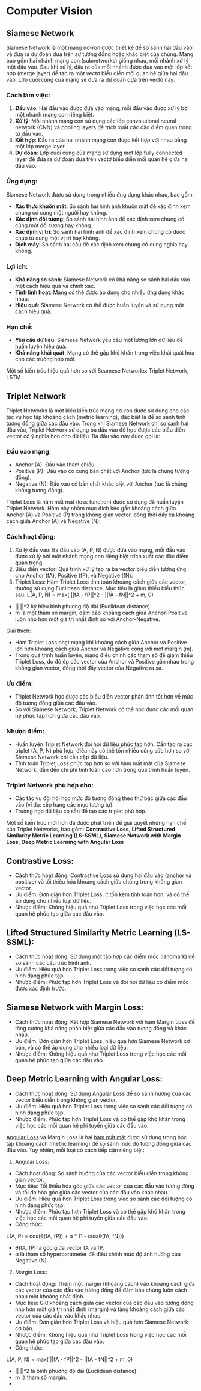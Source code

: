 # Computer Vision

## Siamese Network
Siamese Network là một mạng nơ-ron được thiết kế để so sánh hai đầu vào và đưa ra dự đoán dựa trên sự tương đồng hoặc khác biệt của chúng. Mạng bao gồm hai nhánh mạng con (subnetworks) giống nhau, mỗi nhánh xử lý một đầu vào. Sau khi xử lý, đầu ra của mỗi nhánh được đưa vào một lớp kết hợp (merge layer) để tạo ra một vectơ biểu diễn mối quan hệ giữa hai đầu vào. Lớp cuối cùng của mạng sẽ đưa ra dự đoán dựa trên vectơ này.

### Cách làm việc:

1. **Đầu vào**: Hai đầu vào được đưa vào mạng, mỗi đầu vào được xử lý bởi một nhánh mạng con riêng biệt.
2. **Xử lý**: Mỗi nhánh mạng con sử dụng các lớp convolutional neural network (CNN) và pooling layers để trích xuất các đặc điểm quan trọng từ đầu vào.
3. **Kết hợp**: Đầu ra của hai nhánh mạng con được kết hợp với nhau bằng một lớp merge layer.
4. **Dự đoán**: Lớp cuối cùng của mạng sử dụng một lớp fully connected layer để đưa ra dự đoán dựa trên vectơ biểu diễn mối quan hệ giữa hai đầu vào.

### Ứng dụng:

Siamese Network được sử dụng trong nhiều ứng dụng khác nhau, bao gồm:

* **Xác thực khuôn mặt**: So sánh hai hình ảnh khuôn mặt để xác định xem chúng có cùng một người hay không.
* **Xác định đối tượng**: So sánh hai hình ảnh để xác định xem chúng có cùng một đối tượng hay không.
* **Xác định vị trí**: So sánh hai hình ảnh để xác định xem chúng có được chụp từ cùng một vị trí hay không.
* **Dịch máy**: So sánh hai câu để xác định xem chúng có cùng nghĩa hay không.
### Lợi ích:
* **Khả năng so sánh**: Siamese Network có khả năng so sánh hai đầu vào một cách hiệu quả và chính xác.
* **Tính linh hoạt**: Mạng có thể được áp dụng cho nhiều ứng dụng khác nhau.
* **Hiệu quả**: Siamese Network có thể được huấn luyện và sử dụng một cách hiệu quả.
### Hạn chế:
* **Yêu cầu dữ liệu**: Siamese Network yêu cầu một lượng lớn dữ liệu để huấn luyện hiệu quả.
* **Khả năng khái quát**: Mạng có thể gặp khó khăn trong việc khái quát hóa cho các trường hợp mới.

Một số kiến trúc hiệu quả hơn so với Seamese Networks: Triplet Network, LSTM

## Triplet Network
Triplet Networks là một kiểu kiến trúc mạng nơ-ron được sử dụng cho các tác vụ học tập khoảng cách (metric learning), đặc biệt là để so sánh tính tương đồng giữa các đầu vào. Trong khi Siamese Network chỉ so sánh hai đầu vào, Triplet Network sử dụng ba đầu vào để học được các biểu diễn vector có ý nghĩa hơn cho dữ liệu. Ba đầu vào này được gọi là:
### Đầu vào mạng:
* Anchor (A): Đầu vào tham chiếu.
* Positive (P): Đầu vào có cùng bản chất với Anchor (tức là chúng tương đồng).
* Negative (N): Đầu vào có bản chất khác biệt với Anchor (tức là chúng không tương đồng).
 
Triplet Loss là hàm mất mát (loss function) được sử dụng để huấn luyện Triplet Network. Hàm này nhằm mục đích kéo gần khoảng cách giữa Anchor (A) và Positive (P) trong không gian vector, đồng thời đẩy xa khoảng cách giữa Anchor (A) và Negative (N).

### Cách hoạt động:

1. Xử lý đầu vào: Ba đầu vào (A, P, N) được đưa vào mạng, mỗi đầu vào được xử lý bởi một nhánh mạng con riêng biệt trích xuất các đặc điểm quan trọng.
2. Biểu diễn vector: Quá trình xử lý tạo ra ba vector biểu diễn tương ứng cho Anchor (fA), Positive (fP), và Negative (fN).
3. Triplet Loss: Hàm Triplet Loss tính toán khoảng cách giữa các vector, thường sử dụng Euclidean distance. Mục tiêu là giảm thiểu biểu thức sau:
    L(A, P, N) = max( ||fA - fP||^2 - ||fA - fN||^2 +  m, 0)
* || ||^2 ký hiệu bình phương độ dài (Euclidean distance).
* m là một tham số margin, đảm bảo khoảng cách giữa Anchor-Positive luôn nhỏ hơn một giá trị nhất định so với Anchor-Negative.

Giải thích:

* Hàm Triplet Loss phạt mạng khi khoảng cách giữa Anchor và Positive lớn hơn khoảng cách giữa Anchor và Negative cộng với một margin (m).
* Trong quá trình huấn luyện, mạng điều chỉnh các tham số để giảm thiểu Triplet Loss, do đó ép các vector của Anchor và Positive gần nhau trong không gian vector, đồng thời đẩy vector của Negative ra xa.

### Ưu điểm:
* Triplet Network học được các biểu diễn vector phản ánh tốt hơn về mức độ tương đồng giữa các đầu vào.
* So với Siamese Network, Triplet Network có thể học được các mối quan hệ phức tạp hơn giữa các đầu vào.

### Nhược điểm:
* Huấn luyện Triplet Network đòi hỏi dữ liệu phức tạp hơn. Cần tạo ra các triplet (A, P, N) phù hợp, điều này có thể tốn nhiều công sức hơn so với Siamese Network chỉ cần cặp dữ liệu.
* Tính toán Triplet Loss phức tạp hơn so với hàm mất mát của Siamese Network, dẫn đến chi phí tính toán cao hơn trong quá trình huấn luyện.

### Triplet Network phù hợp cho:
* Các tác vụ đòi hỏi học mức độ tương đồng theo thứ bậc giữa các đầu vào (ví dụ: xếp hạng các mục tương tự).
* Trường hợp dữ liệu có sẵn để tạo các triplet phù hợp.

Một số kiến trúc mới hơn đã được phát triển để giải quyết những hạn chế của Triplet Networks, bao gồm: **Contrastive Loss**, **Lifted Structured Similarity Metric Learning (LS-SSML)**, **Siamese Network with Margin Loss**, **Deep Metric Learning with Angular Loss**

## Contrastive Loss:

* Cách thức hoạt động: Contrastive Loss sử dụng hai đầu vào (anchor và positive) và tối thiểu hóa khoảng cách giữa chúng trong không gian vector.
* Ưu điểm: Đơn giản hơn Triplet Loss, ít tốn kém tính toán hơn, và có thể áp dụng cho nhiều loại dữ liệu.
* Nhược điểm: Không hiệu quả như Triplet Loss trong việc học các mối quan hệ phức tạp giữa các đầu vào.

## Lifted Structured Similarity Metric Learning (LS-SSML):

* Cách thức hoạt động: Sử dụng một tập hợp các điểm mốc (landmark) để so sánh các cấu trúc hình ảnh.
* Ưu điểm: Hiệu quả hơn Triplet Loss trong việc so sánh các đối tượng có hình dạng phức tạp.
* Nhược điểm: Phức tạp hơn Triplet Loss và đòi hỏi dữ liệu có điểm mốc được xác định trước.

## Siamese Network with Margin Loss:

* Cách thức hoạt động: Kết hợp Siamese Network với hàm Margin Loss để tăng cường khả năng phân biệt giữa các đầu vào tương đồng và khác nhau.
* Ưu điểm: Đơn giản hơn Triplet Loss, hiệu quả hơn Siamese Network cơ bản, và có thể áp dụng cho nhiều loại dữ liệu.
* Nhược điểm: Không hiệu quả như Triplet Loss trong việc học các mối quan hệ phức tạp giữa các đầu vào.

## Deep Metric Learning with Angular Loss:
* Cách thức hoạt động: Sử dụng Angular Loss để so sánh hướng của các vector biểu diễn trong không gian vector.
* Ưu điểm: Hiệu quả hơn Triplet Loss trong việc so sánh các đối tượng có hình dạng phức tạp.
* Nhược điểm: Phức tạp hơn Triplet Loss và có thể gặp khó khăn trong việc học các mối quan hệ phi tuyến giữa các đầu vào.


[Angular Loss](https://arxiv.org/abs/1708.01682) và Margin Loss là hai [hàm mất mát](https://gombru.github.io/2019/04/03/ranking_loss/) được sử dụng trong học tập khoảng cách (metric learning) để so sánh mức độ tương đồng giữa các đầu vào. Tuy nhiên, mỗi loại có cách tiếp cận riêng biệt:

1. Angular Loss:

* Cách hoạt động: So sánh hướng của các vector biểu diễn trong không gian vector.
* Mục tiêu: Tối thiểu hóa góc giữa các vector của các đầu vào tương đồng và tối đa hóa góc giữa các vector của các đầu vào khác nhau.
* Ưu điểm: Hiệu quả hơn Triplet Loss trong việc so sánh các đối tượng có hình dạng phức tạp.
* Nhược điểm: Phức tạp hơn Triplet Loss và có thể gặp khó khăn trong việc học các mối quan hệ phi tuyến giữa các đầu vào.
* Công thức:

L(A, P) = cos(θ(fA, fP)) + α * (1 - cos(θ(fA, fN)))
* θ(fA, fP) là góc giữa vector fA và fP.
* α là tham số hyperparameter để điều chỉnh mức độ ảnh hưởng của Negative (N).

2. Margin Loss:
* Cách hoạt động: Thêm một margin (khoảng cách) vào khoảng cách giữa các vector của các đầu vào tương đồng để đảm bảo chúng luôn cách nhau một khoảng nhất định.
* Mục tiêu: Giữ khoảng cách giữa các vector của các đầu vào tương đồng nhỏ hơn một giá trị nhất định (margin) và tăng khoảng cách giữa các vector của các đầu vào khác nhau.
* Ưu điểm: Đơn giản hơn Triplet Loss và hiệu quả hơn Siamese Network cơ bản.
* Nhược điểm: Không hiệu quả như Triplet Loss trong việc học các mối quan hệ phức tạp giữa các đầu vào.
* Công thức:

L(A, P, N) = max( ||fA - fP||^2 - ||fA - fN||^2 + m, 0)
* || ||^2 là bình phương độ dài (Euclidean distance).
* m là tham số margin.
* 
